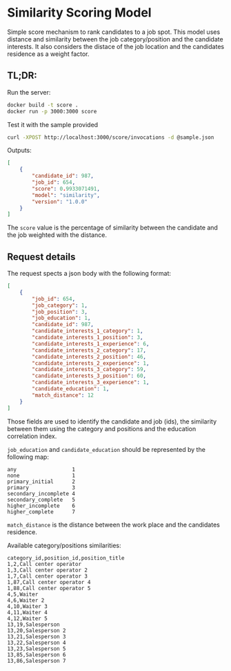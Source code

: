 #  Similarity Scoring Model

Simple score mechanism to rank candidates to a job spot.
This model uses distance and similarity between the job category/position and the candidate interests.
It also considers the distace of the job location and the candidates residence as a weight factor.

## TL;DR:

Run the server:

```bash
docker build -t score .
docker run -p 3000:3000 score
```

Test it with the sample provided

```bash
curl -XPOST http://localhost:3000/score/invocations -d @sample.json
```

Outputs:

```json
[
    {
        "candidate_id": 987,
        "job_id": 654,
        "score": 0.9933071491,
        "model": "similarity",
        "version": "1.0.0"
    }
]
```
The `score` value is the percentage of similarity between the candidate and the job weighted with the distance.

## Request details

The request spects a json body with the following format:

```json
[
    {
        "job_id": 654,
        "job_category": 1,
        "job_position": 3,
        "job_education": 1,
        "candidate_id": 987,
        "candidate_interests_1_category": 1,
        "candidate_interests_1_position": 3,
        "candidate_interests_1_experience": 6,
        "candidate_interests_2_category": 17,
        "candidate_interests_2_position": 46,
        "candidate_interests_2_experience": 1,
        "candidate_interests_3_category": 59,
        "candidate_interests_3_position": 60,
        "candidate_interests_3_experience": 1,
        "candidate_education": 1,
        "match_distance": 12
    }
]
```

Those fields are used to identify the candidate and job (ids), the similarity between them using the category and positions and the education correlation index.

`job_education` and `candidate_education` should be represented by the following map:

```
any                  1
none                 1
primary_initial      2
primary              3
secondary_incomplete 4
secondary_complete   5
higher_incomplete    6
higher_complete      7
```

`match_distance` is the distance between the work place and the candidates residence.

Available category/positions similarities:

```csv
category_id,position_id,position_title
1,2,Call center operator
1,3,Call center operator 2
1,7,Call center operator 3
1,87,Call center operator 4
1,88,Call center operator 5
4,5,Waiter
4,6,Waiter 2
4,10,Waiter 3
4,11,Waiter 4
4,12,Waiter 5
13,19,Salesperson
13,20,Salesperson 2
13,21,Salesperson 3
13,22,Salesperson 4
13,23,Salesperson 5
13,85,Salesperson 6
13,86,Salesperson 7
```
